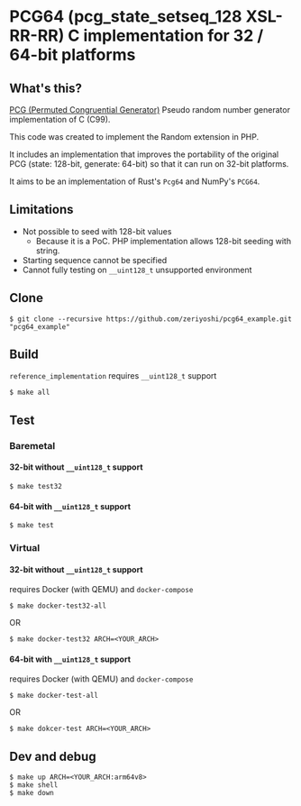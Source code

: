# PCG64 (pcg_state_setseq_128 XSL-RR-RR) C implementation for 32 / 64-bit platforms

## What's this?

[PCG (Permuted Congruential Generator)](https://www.pcg-random.org/index.html) Pseudo random number generator implementation of C (C99).

This code was created to implement the Random extension in PHP.

It includes an implementation that improves the portability of the original PCG (state: 128-bit, generate: 64-bit) so that it can run on 32-bit platforms.

It aims to be an implementation of Rust's `Pcg64` and NumPy's `PCG64`.

## Limitations

- Not possible to seed with 128-bit values
    - Because it is a PoC. PHP implementation allows 128-bit seeding with string.
- Starting sequence cannot be specified
- Cannot fully testing on `__uint128_t` unsupported environment

## Clone

```shell
$ git clone --recursive https://github.com/zeriyoshi/pcg64_example.git "pcg64_example"
```

## Build

`reference_implementation` requires `__uint128_t` support

```shell
$ make all
```

## Test

### Baremetal

#### 32-bit without `__uint128_t` support

```shell
$ make test32
```

#### 64-bit with `__uint128_t` support

```shell
$ make test
```

### Virtual

#### 32-bit without `__uint128_t` support

requires Docker (with QEMU) and `docker-compose`

```shell
$ make docker-test32-all
```

OR

```shell
$ make docker-test32 ARCH=<YOUR_ARCH>
```

#### 64-bit with `__uint128_t` support

requires Docker (with QEMU) and `docker-compose`

```shell
$ make docker-test-all
```

OR

```shell
$ make dokcer-test ARCH=<YOUR_ARCH>
```

## Dev and debug

```shell
$ make up ARCH=<YOUR_ARCH:arm64v8>
$ make shell
$ make down
```
